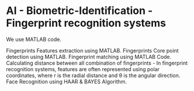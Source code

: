 # AI - Biometric-Identification -  Fingerprint recognition systems
We use MATLAB code.

Fingerprints Features extraction using MATLAB.
Fingerprints Core point detection using MATLAB.
Fingerprint matching using MATLAB Code.
Calculating distance between all combination of fingerprints - In fingerprint recognition systems, features are often represented using polar coordinates, where r is the radial distance and θ is the angular direction.
Face Recognition using HAAR & BAYES Algorithm.
